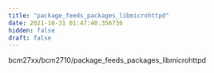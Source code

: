 ```yaml
---
title: "package_feeds_packages_libmicrohttpd"
date: 2021-10-31 01:47:40.356736
hidden: false
draft: false
---
```


bcm27xx/bcm2710/package_feeds_packages_libmicrohttpd

